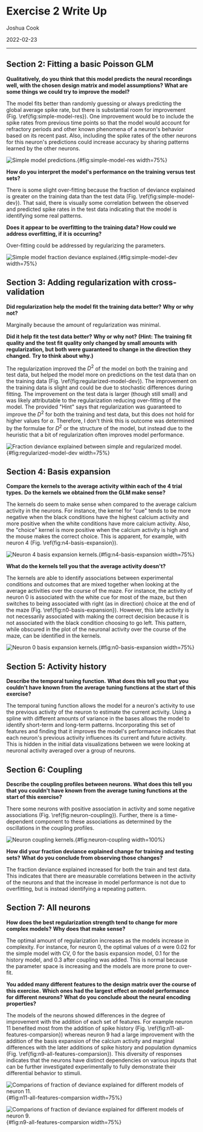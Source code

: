 # Exercise 2 Write Up

Joshua Cook

2022-02-23

---

## Section 2: Fitting a basic Poisson GLM

**Qualitatively, do you think that this model predicts the neural recordings well, with the chosen design matrix and model assumptions?**
**What are some things we could try to improve the model?**

The model fits better than randomly guessing or always predicting the global average spike rate, but there is substantial room for improvement (Fig. \ref{fig:simple-model-res}).
One improvement would be to include the spike rates from previous time points so that the model would account for refractory periods and other known phenomena of a neuron's behavior based on its recent past.
Also, including the spike rates of the other neurons for this neuron's predictions could increase accuracy by sharing patterns learned by the other neurons.

![Simple model predictions.](06_exercise-2-writeup_assets/05_ProbNeuralModels_Exercise2_jhcook_42_0.png){#fig:simple-model-res width=75%}

**How do you interpret the model's performance on the training versus test sets?**

There is some slight over-fitting because the fraction of deviance explained is greater on the training data than the test data (Fig. \ref{fig:simple-model-dev}).
That said, there is visually some correlation between the observed and predicted spike rates in the test data indicating that the model is identifying some real patterns.

**Does it appear to be overfitting to the training data? How could we address overfitting, if it is occurring?**

Over-fitting could be addressed by regularizing the parameters.

![Simple model fraction deviance explained.](06_exercise-2-writeup_assets/05_ProbNeuralModels_Exercise2_jhcook_43_0.png){#fig:simple-model-dev width=75%}

## Section 3: Adding regularization with cross-validation

**Did regularization help the model fit the training data better?**
**Why or why not?**

Marginally because the amount of regularization was minimal.

**Did it help fit the test data better?**
**Why or why not?**
**(Hint: The training fit quality and the test fit quality only changed by small amounts with regularization, but both were guaranteed to change in the direction they changed.**
**Try to think about why.)**

The regularization improved the $D^2$ of the model on both the training and test data, but helped the model more on predictions on the test data than on the training data (Fig. \ref{fig:regularized-model-dev}).
The improvement on the training data is slight and could be due to stochastic differences during fitting.
The improvement on the test data is larger (though still small) and was likely attributable to the regularization reducing over-fitting of the model.
The provided "Hint" says that regularization was guaranteed to improve the $D^2$ for both the training and test data, but this does not hold for higher values for $\alpha$.
Therefore, I don't think this is outcome was determined by the formulae for $D^2$ or the structure of the model, but instead due to the heuristic that a bit of regularization often improves model performance.

![Fraction deviance explained between simple and regularized model.](06_exercise-2-writeup_assets/05_ProbNeuralModels_Exercise2_jhcook_53_1.png){#fig:regularized-model-dev width=75%}

## Section 4: Basis expansion

**Compare the kernels to the average activity within each of the 4 trial types.**
**Do the kernels we obtained from the GLM make sense?**

The kernels do seem to make sense when compared to the average calcium activity in the neurons.
For instance, the kernel for "cue" tends to be more negative when the black conditions have the highest calcium activity and more positive when the white conditions have more calcium activity.
Also, the "choice" kernel is more positive when the calcium activity is high and the mouse makes the correct choice.
This is apparent, for example, with neuron 4 (Fig. \ref{fig:n4-basis-expansion}).

![Neuron 4 basis expansion kernels.](06_exercise-2-writeup_assets/n4-basis-expansion.png){#fig:n4-basis-expansion width=75%}

**What do the kernels tell you that the average activity doesn't?**

The kernels are able to identify associations between experimental conditions and outcomes that are mixed together when looking at the average activities over the course of the maze.
For instance, the activity of neuron 0 is associated with the white cue for most of the maze, but then switches to being associated with right (as in direction) choice at the end of the maze (Fig. \ref{fig:n0-basis-expansion}).
However, this late activity is not necessarily associated with making the correct decision because it is not associated with the black condition choosing to go left.
This pattern, while obscured in the plot of the neuronal activity over the course of the maze, can be identified in the kernels.

![Neuron 0 basis expansion kernels.](06_exercise-2-writeup_assets/n0-basis-expansion.png){#fig:n0-basis-expansion width=75%}

## Section 5: Activity history

**Describe the temporal tuning function.**
**What does this tell you that you couldn't have known from the average tuning functions at the start of this exercise?**

The temporal tuning function allows the model for a neuron's activity to use the previous activity of the neuron to estimate the current activity.
Using a spline with different amounts of variance in the bases allows the model to identify short-term and long-term patterns.
Incorporating this set of features and finding that it improves the model's performance indicates that each neuron's previous activity influences its current and future activity.
This is hidden in the initial data visualizations between we were looking at neuronal activity averaged over a group of neurons.

## Section 6: Coupling

**Describe the coupling profiles between neurons.**
**What does this tell you that you couldn't have known from the average tuning functions at the start of this exercise?**

There some neurons with positive association in activity and some negative associations (Fig. \ref{fig:neuron-coupling}).
Further, there is a time-dependent component to these associations as determined by the oscillations in the coupling profiles.

![Neuron coupling kernels.](06_exercise-2-writeup_assets/05_ProbNeuralModels_Exercise2_jhcook_101_0.png){#fig:neuron-coupling width=100%}

**How did your fraction deviance explained change for training and testing sets?**
**What do you conclude from observing those changes?**

The fraction deviance explained increased for both the train and test data.
This indicates that there are measurable correlations between in the activity of the neurons and that the increase in model performance is not due to overfitting, but is instead identifying a repeating pattern.

## Section 7: All neurons

**How does the best regularization strength tend to change for more complex models?**
**Why does that make sense?**

The optimal amount of regularization increases as the models increase in complexity.
For instance, for neuron 0, the optimal values of $\alpha$ were 0.02 for the simple model with CV, 0 for the basis expansion model, 0.1 for the history model, and 0.3 after coupling was added.
This is normal because the parameter space is increasing and the models are more prone to over-fit.

**You added many different features to the design matrix over the course of this exercise.**
**Which ones had the largest effect on model performance for different neurons?**
**What do you conclude about the neural encoding properties?**

The models of the neurons showed differences in the degree of improvement with the addition of each set of features.
For example neuron 11 benefited most from the addition of spike history (Fig. \ref{fig:n11-all-features-comparsion}) whereas neuron 9 had a large improvement with the addition of the basis expansion of the calcium activity and marginal differences with the later additions of spike history and population dynamics (Fig. \ref{fig:n9-all-features-comparsion}).
This diversity of responses indicates that the neurons have distinct dependencies on various inputs that can be further investigated experimentally to fully demonstrate their differential behavior to stimuli.

![Comparions of fraction of deviance explained for different models of neuron 11.](06_exercise-2-writeup_assets/n11-all-features-comparsion.png){#fig:n11-all-features-comparsion width=75%}

![Comparions of fraction of deviance explained for different models of neuron 9.](06_exercise-2-writeup_assets/n9-all-features-comparsion.png){#fig:n9-all-features-comparsion width=75%}
